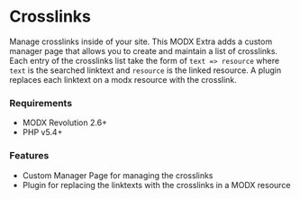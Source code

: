 # Crosslinks

Manage crosslinks inside of your site. This MODX Extra adds a custom manager
page that allows you to create and maintain a list of crosslinks. Each entry of
the crosslinks list take the form of `text => resource` where `text` is the
searched linktext and `resource` is the linked resource. A plugin replaces each
linktext on a modx resource with the crosslink.

### Requirements

- MODX Revolution 2.6+
- PHP v5.4+

### Features

- Custom Manager Page for managing the crosslinks
- Plugin for replacing the linktexts with the crosslinks in a MODX resource
